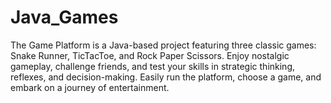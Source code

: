 # Java_Games
The Game Platform is a Java-based project featuring three classic games: Snake Runner, TicTacToe, and Rock Paper Scissors. Enjoy nostalgic gameplay, challenge friends, and test your skills in strategic thinking, reflexes, and decision-making. Easily run the platform, choose a game, and embark on a journey of entertainment.
